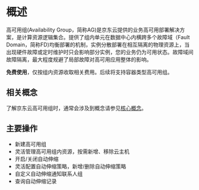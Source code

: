 # 概述

高可用组(Availability Group，简称AG)是京东云提供的业务高可用部署解决方案，是计算资源逻辑集合。提供了组内单元在数据中心内横跨多个故障域（Fault Domain，简称FD)均衡部署的机制，实例分散部署在相互隔离的物理资源上，当出现硬件故障或定时维护时只会影响部分实例，您的业务仍为可用状态。故障域间故障隔离，最大程度规避了局部故障对高可用应用整体的影响。

**免费使用**，仅按组内资源收取相关费用。后续将支持容器类型高可用组。

## 相关概念

了解京东云高可用组时，通常会涉及到概念请参见[核心概念](Core-Concepts.md)。


## 主要操作

* 新建高可用组
* 灵活管理高可用组内资源，按需新增、移除云主机
* 开启/关闭自动伸缩
* 灵活配置自动伸缩策略，新增/删除自动伸缩策略
* 自定义自动伸缩通知联系人组
* 查询自动伸缩记录


